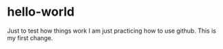 # hello-world
Just to test how things work
I am just practicing how to use github.
This is my first change.

